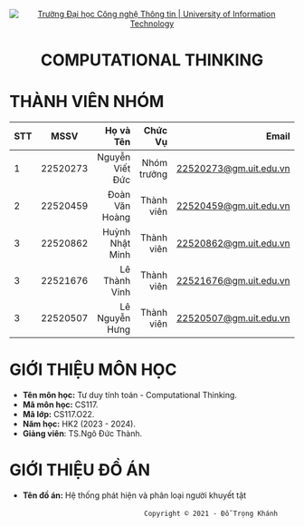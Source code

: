 <!-- Banner -->
<p align="center">
  <a href="https://www.uit.edu.vn/" title="Trường Đại học Công nghệ Thông tin" style="border: none;">
    <img src="https://i.imgur.com/WmMnSRt.png" alt="Trường Đại học Công nghệ Thông tin | University of Information Technology">
  </a>
</p>

<h1 align="center"><b>COMPUTATIONAL THINKING</b></h>

# THÀNH VIÊN NHÓM
| STT    | MSSV          | Họ và Tên              |Chức Vụ    |  Email                  |
| ------ |:-------------:| ----------------------:|----------:|-------------------------:
| 1      | 22520273      | Nguyễn Viết Đức        |Nhóm trưởng|22520273@gm.uit.edu.vn   |
| 2      | 22520459      | Đoàn Văn Hoàng         |Thành viên |22520459@gm.uit.edu.vn   |
| 3      | 22520862      | Huỳnh Nhật Minh        |Thành viên |22520862@gm.uit.edu.vn   |
| 3      | 22521676      | Lê Thành Vinh          |Thành viên |22521676@gm.uit.edu.vn   |
| 3      | 22520507      | Lê Nguyễn Hưng         |Thành viên |22520507@gm.uit.edu.vn   |

# GIỚI THIỆU MÔN HỌC
* **Tên môn học:** Tư duy tính toán - Computational Thinking.
* **Mã môn học:** CS117.
* **Mã lớp:** CS117.O22.
* **Năm học:** HK2 (2023 - 2024).
* **Giảng viên**: TS.Ngô Đức Thành.

# GIỚI THIỆU ĐỒ ÁN
* **Tên đồ án:** Hệ thống phát hiện và phân loại người khuyết tật
  
<!-- Footer -->
&emsp;&emsp;&emsp;&emsp;&emsp;&emsp;&emsp;&emsp;&emsp;&emsp;&emsp;&emsp;&emsp;&emsp;&emsp;&emsp;&emsp;`Copyright © 2021 - Đỗ Trọng Khánh`
